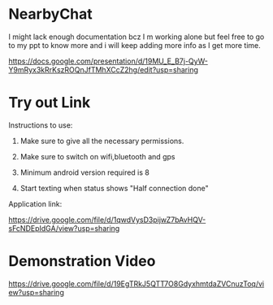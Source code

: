 # NearbyChat
I might lack enough documentation bcz I m working alone but feel free to go to my ppt to know more and i will keep adding more info as I get more time.

https://docs.google.com/presentation/d/19MU_E_B7j-QyW-Y9mRyx3kRrKszROQnJfTMhXCcZ2hg/edit?usp=sharing

# Try out Link

Instructions to use:

1. Make sure to give all the necessary permissions.

2. Make sure to switch on wifi,bluetooth and gps

3. Minimum android version required is 8

4. Start texting when status shows "Half connection done"

Application link:

https://drive.google.com/file/d/1qwdVysD3pijwZ7bAvHQV-sFcNDEpIdGA/view?usp=sharing

# Demonstration Video

https://drive.google.com/file/d/19EgTRkJ5QTT7O8GdyxhmtdaZVCnuzToq/view?usp=sharing
